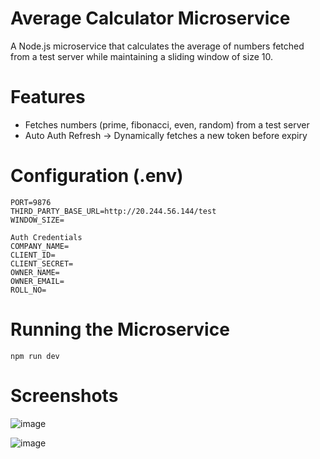 # Average Calculator Microservice
A Node.js microservice that calculates the average of numbers fetched from a test server while maintaining a sliding window of size 10.

# Features
- Fetches numbers (prime, fibonacci, even, random) from a test server
- Auto Auth Refresh → Dynamically fetches a new token before expiry

# Configuration (.env)
```
PORT=9876
THIRD_PARTY_BASE_URL=http://20.244.56.144/test
WINDOW_SIZE=

Auth Credentials
COMPANY_NAME=
CLIENT_ID=
CLIENT_SECRET=
OWNER_NAME=
OWNER_EMAIL=
ROLL_NO=
```

# Running the Microservice
`npm run dev`

# Screenshots

![image](https://github.com/user-attachments/assets/43ca6d0d-221f-426b-a04d-262250ba5c36)

![image](https://github.com/user-attachments/assets/2fe17191-a54e-4c47-9fd0-6e91b18ef396)



